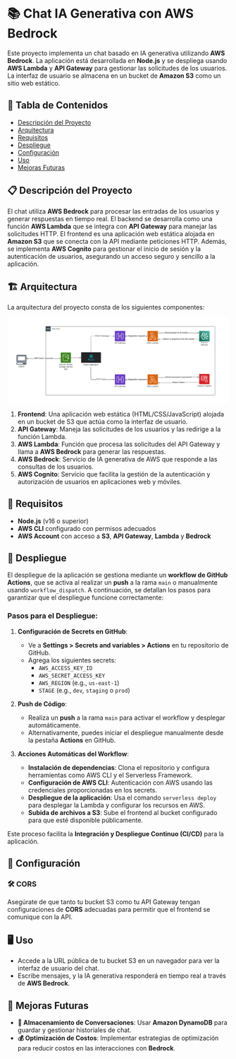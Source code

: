 # 📚 Chat IA Generativa con AWS Bedrock

Este proyecto implementa un chat basado en IA generativa utilizando **AWS Bedrock**. La aplicación está desarrollada en **Node.js** y se despliega usando **AWS Lambda** y **API Gateway** para gestionar las solicitudes de los usuarios. La interfaz de usuario se almacena en un bucket de **Amazon S3** como un sitio web estático.

## 📑 Tabla de Contenidos
- [Descripción del Proyecto](#📋-descripción-del-proyecto)
- [Arquitectura](#🏗️-arquitectura)
- [Requisitos](#📝-requisitos)
- [Despliegue](#🚀-despliegue)
- [Configuración](#🔧-configuración)
- [Uso](#🖥️-uso)
- [Mejoras Futuras](#🚀-mejoras-futuras)

## 📋 Descripción del Proyecto

El chat utiliza **AWS Bedrock** para procesar las entradas de los usuarios y generar respuestas en tiempo real. El backend se desarrolla como una función **AWS Lambda** que se integra con **API Gateway** para manejar las solicitudes HTTP. El frontend es una aplicación web estática alojada en **Amazon S3** que se conecta con la API mediante peticiones HTTP. Además, se implementa **AWS Cognito** para gestionar el inicio de sesión y la autenticación de usuarios, asegurando un acceso seguro y sencillo a la aplicación.

## 🏗️ Arquitectura

La arquitectura del proyecto consta de los siguientes componentes:

![Diagrama de arquitectura](genAI-architecture-diagram.png)

1. **Frontend**: Una aplicación web estática (HTML/CSS/JavaScript) alojada en un bucket de S3 que actúa como la interfaz de usuario.
2. **API Gateway**: Maneja las solicitudes de los usuarios y las redirige a la función Lambda.
3. **AWS Lambda**: Función que procesa las solicitudes del API Gateway y llama a **AWS Bedrock** para generar las respuestas.
4. **AWS Bedrock**: Servicio de IA generativa de AWS que responde a las consultas de los usuarios.
5. **AWS Cognito**: Servicio que facilita la gestión de la autenticación y autorización de usuarios en aplicaciones web y móviles.

## 📝 Requisitos

- **Node.js** (v16 o superior)
- **AWS CLI** configurado con permisos adecuados
- **AWS Account** con acceso a **S3**, **API Gateway**, **Lambda** y **Bedrock**

## 🚀 Despliegue

El despliegue de la aplicación se gestiona mediante un **workflow de GitHub Actions**, que se activa al realizar un **push** a la rama `main` o manualmente usando `workflow_dispatch`. A continuación, se detallan los pasos para garantizar que el despliegue funcione correctamente:

### Pasos para el Despliegue:

1. **Configuración de Secrets en GitHub**:
   - Ve a **Settings > Secrets and variables > Actions** en tu repositorio de GitHub.
   - Agrega los siguientes secrets:
     - `AWS_ACCESS_KEY_ID`
     - `AWS_SECRET_ACCESS_KEY`
     - `AWS_REGION` (e.g., `us-east-1`)
     - `STAGE` (e.g., `dev`, `staging` o `prod`)

2. **Push de Código**:
   - Realiza un **push** a la rama `main` para activar el workflow y desplegar automáticamente.
   - Alternativamente, puedes iniciar el despliegue manualmente desde la pestaña **Actions** en GitHub.

3. **Acciones Automáticas del Workflow**:
   - **Instalación de dependencias**: Clona el repositorio y configura herramientas como AWS CLI y el Serverless Framework.
   - **Configuración de AWS CLI**: Autenticación con AWS usando las credenciales proporcionadas en los secrets.
   - **Despliegue de la aplicación**: Usa el comando `serverless deploy` para desplegar la Lambda y configurar los recursos en AWS.
   - **Subida de archivos a S3**: Sube el frontend al bucket configurado para que esté disponible públicamente.

Este proceso facilita la **Integración y Despliegue Continuo (CI/CD)** para la aplicación.

## 🔧 Configuración

### 🛠️ CORS

Asegúrate de que tanto tu bucket S3 como tu API Gateway tengan configuraciones de **CORS** adecuadas para permitir que el frontend se comunique con la API.

## 🖥️ Uso

- Accede a la URL pública de tu bucket S3 en un navegador para ver la interfaz de usuario del chat.
- Escribe mensajes, y la IA generativa responderá en tiempo real a través de **AWS Bedrock**.

## 🚀 Mejoras Futuras

- **💬 Almacenamiento de Conversaciones**: Usar **Amazon DynamoDB** para guardar y gestionar historiales de chat.
- **💰 Optimización de Costos**: Implementar estrategias de optimización para reducir costos en las interacciones con **Bedrock**.
